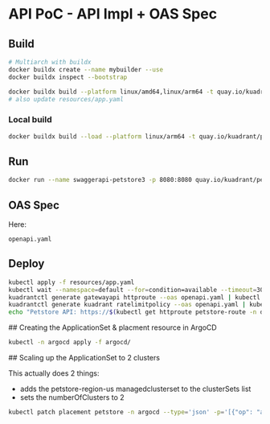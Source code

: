 # API PoC - API Impl + OAS Spec

## Build

```bash
# Multiarch with buildx
docker buildx create --name mybuilder --use
docker buildx inspect --bootstrap

docker buildx build --platform linux/amd64,linux/arm64 -t quay.io/kuadrant/petstore3:1.0.x --push .
# also update resources/app.yaml
```

### Local build
```bash
docker buildx build --load --platform linux/arm64 -t quay.io/kuadrant/petstore3:1.0.x .
```

## Run

```bash
docker run --name swaggerapi-petstore3 -p 8080:8080 quay.io/kuadrant/petstore3:1.0.x
```


## OAS Spec

Here:

`openapi.yaml`

## Deploy

```bash
kubectl apply -f resources/app.yaml
kubectl wait --namespace=default --for=condition=available --timeout=300s deployment/petstore
kuadrantctl generate gatewayapi httproute --oas openapi.yaml | kubectl apply -f -
kuadrantctl generate kuadrant ratelimitpolicy --oas openapi.yaml | kubectl apply -f -
echo "Petstore API: https://$(kubectl get httproute petstore-route -n default -o jsonpath='{.spec.hostnames[0]}')"
```

## Creating the ApplicationSet & placment resource in ArgoCD

```bash
kubectl -n argocd apply -f argocd/
```

## Scaling up the ApplicationSet to 2 clusters

This actually does 2 things:

* adds the petstore-region-us managedclusterset to the clusterSets list
* sets the numberOfClusters to 2

```bash
kubectl patch placement petstore -n argocd --type='json' -p='[{"op": "add", "path": "/spec/clusterSets/-", "value": "petstore-region-us"}, {"op": "replace", "path": "/spec/numberOfClusters", "value": 2}]'
```
